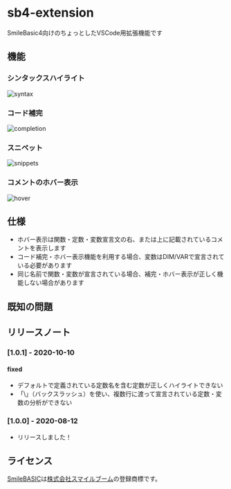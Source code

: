 # sb4-extension

SmileBasic4向けのちょっとしたVSCode用拡張機能です

## 機能

### シンタックスハイライト
![syntax](https://user-images.githubusercontent.com/44780846/89967349-328f3680-dc8c-11ea-817b-2226a102f72f.png)

### コード補完
![completion](https://user-images.githubusercontent.com/44780846/89897597-3edaab80-dc1a-11ea-96d8-45ecc6f848db.gif)

### スニペット
![snippets](https://user-images.githubusercontent.com/44780846/89897643-4b5f0400-dc1a-11ea-88ee-cf85765a45fa.gif)

### コメントのホバー表示
![hover](https://user-images.githubusercontent.com/44780846/89897673-574ac600-dc1a-11ea-9c71-b6a7ddf83c17.gif)

## 仕様

- ホバー表示は関数・定数・変数宣言文の右、または上に記載されているコメントを表示します
- コード補完・ホバー表示機能を利用する場合、変数はDIM/VARで宣言されている必要があります
- 同じ名前で関数・変数が宣言されている場合、補完・ホバー表示が正しく機能しない場合があります

## 既知の問題

## リリースノート

### [1.0.1] - 2020-10-10
#### fixed
- デフォルトで定義されている定数名を含む定数が正しくハイライトできない
- 「\」（バックスラッシュ）を使い、複数行に渡って宣言されている定数・変数の分析ができない

### [1.0.0] - 2020-08-12
- リリースしました！

## ライセンス

[SmileBASIC](https://www.petc4.smilebasic.com/)は[株式会社スマイルブーム](https://smileboom.com/)の登録商標です。
